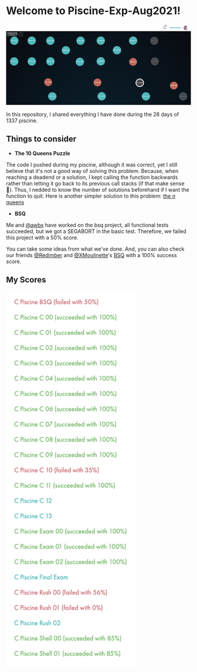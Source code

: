 # Welcome to Piscine-Exp-Aug2021!
![HOLY GRAPH](https://github.com/os-moussao/Piscine-Exp-Aug2021/blob/main/Holy%20Graph.png?raw=true)

In this repository, I shared everything I have done during the 28 days of 1337 piscine.

## Things to consider
- **The 10 Queens Puzzle**

The code I pushed during my piscine, although it was correct, yet I still believe that it's not a good way of solving this problem.
Because, when reaching a deadend or a solution, I kept calling the function backwards rather than letting it go back to its previous call stacks (if that make sense :slightly_smiling_face:). Thus, I nedded to know the number of solutions beforehand if I want the function to quit.
Here is another simpler solution to this problem: [the n queens](https://github.com/os-moussao/algorithms-and-data-structures/blob/master/Backtracking/01%20The%20N%20Queens/the_n_queens_puzzle.c)
- **BSQ**

Me and [@awbx](https://github.com/awbx) have worked on the bsq project, all functional tests succeeded, but we got a SEGABORT in the basic test. Therefore, we failed this project with a 50% score.

You can take some ideas from what we've done. And, you can also check our friends [@Redimber](https://github.com/Redimber) and [@XMoulinette](https://github.com/XMoulinette)'s [BSQ](https://github.com/XMoulinette/BSQ_100) with a 100% success score.

## My Scores
![Scores img.](https://github.com/os-moussao/Piscine-Exp-Aug2021/blob/main/Scores.png?raw=true)
